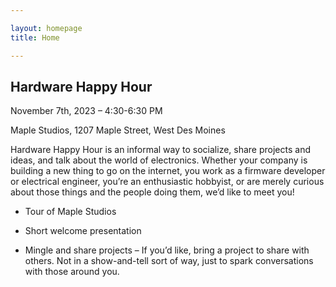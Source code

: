 ```yaml
---

layout: homepage
title: Home

---
```


## Hardware Happy Hour

November 7th, 2023 – 4:30-6:30 PM

Maple Studios, 1207 Maple Street, West Des Moines

Hardware Happy Hour is an informal way to socialize, share projects and ideas, and talk about the world of electronics. Whether your company is building a new thing to go on the internet, you work as a firmware developer or electrical engineer, you’re an enthusiastic hobbyist, or are merely curious about those things and the people doing them, we’d like to meet you!

- Tour of Maple Studios

- Short welcome presentation

- Mingle and share projects
  – If you’d like, bring a project to share with others. Not in a show-and-tell sort of way, just to spark conversations with those around you.

<script>
(function(t,e,s,n){var o,a,c;t.SMCX=t.SMCX||[],e.getElementById(n)||(o=e.getElementsByTagName(s),a=o[o.length-1],c=e.createElement(s),c.type="text/javascript",c.async=!0,c.id=n,c.src="https://widget.surveymonkey.com/collect/website/js/tRaiETqnLgj758hTBazgd0bbHJrXMiAlRyxZxyc2yGbD_2B_2FUZCW8IVgc_2FaDfh72UU.js",a.parentNode.insertBefore(c,a))})(window,document,"script","smcx-sdk");</script>